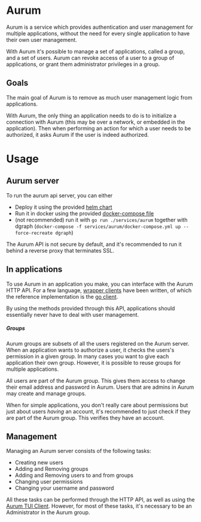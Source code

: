 # Aurum

Aurum is a service which provides authentication and user management for multiple applications, 
without the need for every single application to have their own user management.

With Aurum it's possible to manage a set of applications, called a group, 
and a set of users. Aurum can revoke access of a user to a group of applications, or grant 
them administrator privileges in a group. 

## Goals
The main goal of Aurum is to remove as much user management logic from applications. 

With Aurum, the only thing an application needs to do is to initialize a connection with Aurum (this may be
over a network, or embedded in the application). 
Then when performing an action for which a user needs to be authorized, 
it asks Aurum if the user is indeed authorized. 

# Usage
## Aurum server

To run the aurum api server, you can either 

* Deploy it using the provided [helm chart](./deployment/kubernetes)
* Run it in docker using the provided [docker-compose file](./deployment/docker)
* (not recommended) run it with `go run ./services/aurum` together with dgraph (`docker-compose -f services/aurum/docker-compose.yml up --force-recreate dgraph`)

The Aurum API is not secure by default, and it's recommended to run it behind a reverse proxy that terminates SSL.  

## In applications

To use Aurum in an application you make, you can interface with the Aurum HTTP API. For a few language, 
[wrapper clients](./clients) have been written, of which the reference implementation is the [go client](./clients/go).

By using the methods provided through this API, applications should essentially never have to deal with user management.

##### Groups
Aurum groups are subsets of all the users registered on the Aurum server. When an application wants to authorize a user, 
it checks the users's permission in a given group. In many cases you want to give each application their own group. However, it is possible 
to reuse groups for multiple applications. 

All users are part of the Aurum group. This gives them access to change their email address and password in Aurum. Users
that are admins in Aurum may create and manage groups. 

When for simple applications, you don't really care about permissions but just about users *having* an account, it's 
recommended to just check if they are part of the Aurum group. This verifies they have an account.



## Management
Managing an Aurum server consists of the following tasks:

* Creating new users
* Adding and Removing groups
* Adding and Removing users to and from groups
* Changing user permissions
* Changing your username and password

All these tasks can be performed through the HTTP API, as well as using the [Aurum TUI Client](./cmd/aurum). 
However, for most of these tasks, it's necessary to be an Administrator in the Aurum group.

